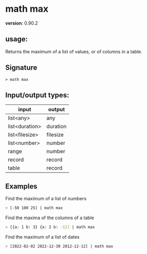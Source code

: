 # math max

**version**: 0.90.2

## **usage**:

Returns the maximum of a list of values, or of columns in a table.

## Signature

`> math max `

## Input/output types:

| input            | output   |
| ---------------- | -------- |
| list\<any\>      | any      |
| list\<duration\> | duration |
| list\<filesize\> | filesize |
| list\<number\>   | number   |
| range            | number   |
| record           | record   |
| table            | record   |

## Examples

Find the maximum of a list of numbers

```bash
> [-50 100 25] | math max
```

Find the maxima of the columns of a table

```bash
> [{a: 1 b: 3} {a: 2 b: -1}] | math max
```

Find the maximum of a list of dates

```bash
> [2022-02-02 2022-12-30 2012-12-12] | math max
```
